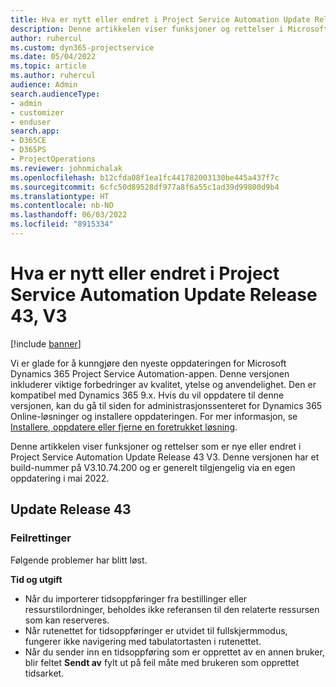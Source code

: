 ```yaml
---
title: Hva er nytt eller endret i Project Service Automation Update Release 43, V3
description: Denne artikkelen viser funksjoner og rettelser i Microsoft Dynamics 365 Project Service Automation Update Release 43 V3.
author: ruhercul
ms.custom: dyn365-projectservice
ms.date: 05/04/2022
ms.topic: article
ms.author: ruhercul
audience: Admin
search.audienceType:
- admin
- customizer
- enduser
search.app:
- D365CE
- D365PS
- ProjectOperations
ms.reviewer: johnmichalak
ms.openlocfilehash: b12cfda08f1ea1fc441782003130be445a437f7c
ms.sourcegitcommit: 6cfc50d89528df977a8f6a55c1ad39d99800d9b4
ms.translationtype: HT
ms.contentlocale: nb-NO
ms.lasthandoff: 06/03/2022
ms.locfileid: "8915334"
---
```

# <a name="whats-new-or-changed-in-project-service-automation-update-release-43-v3"></a>Hva er nytt eller endret i Project Service Automation Update Release 43, V3

[!include [banner](../includes/psa-now-project-operations.md)]

Vi er glade for å kunngjøre den nyeste oppdateringen for Microsoft Dynamics 365 Project Service Automation-appen. Denne versjonen inkluderer viktige forbedringer av kvalitet, ytelse og anvendelighet. Den er kompatibel med Dynamics 365 9.x. Hvis du vil oppdatere til denne versjonen, kan du gå til siden for administrasjonssenteret for Dynamics 365 Online-løsninger og installere oppdateringen. For mer informasjon, se [Installere, oppdatere eller fjerne en foretrukket løsning](/power-platform/admin/install-remove-preferred-solution).

Denne artikkelen viser funksjoner og rettelser som er nye eller endret i Project Service Automation Update Release 43 V3. Denne versjonen har et build-nummer på V3.10.74.200 og er generelt tilgjengelig via en egen oppdatering i mai 2022.

## <a name="update-release-43"></a>Update Release 43

### <a name="bug-fixes"></a>Feilrettinger

Følgende problemer har blitt løst.


**Tid og utgift**

- Når du importerer tidsoppføringer fra bestillinger eller ressurstilordninger, beholdes ikke referansen til den relaterte ressursen som kan reserveres.
- Når rutenettet for tidsoppføringer er utvidet til fullskjermmodus, fungerer ikke navigering med tabulatortasten i rutenettet.
- Når du sender inn en tidsoppføring som er opprettet av en annen bruker, blir feltet **Sendt av** fylt ut på feil måte med brukeren som opprettet tidsarket.
